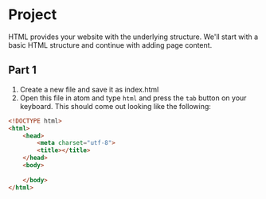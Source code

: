 # Project

HTML provides your website with the underlying structure.  We'll start with a basic HTML structure and continue with adding page content.

## Part 1
1. Create a new file and save it as index.html
2. Open this file in atom and type `html` and press the `tab` button on your keyboard.  This should come out looking like the following: 
```html
<!DOCTYPE html>
<html>
    <head>
        <meta charset="utf-8">
        <title></title>
    </head>
    <body>
    
    </body>
</html>
```